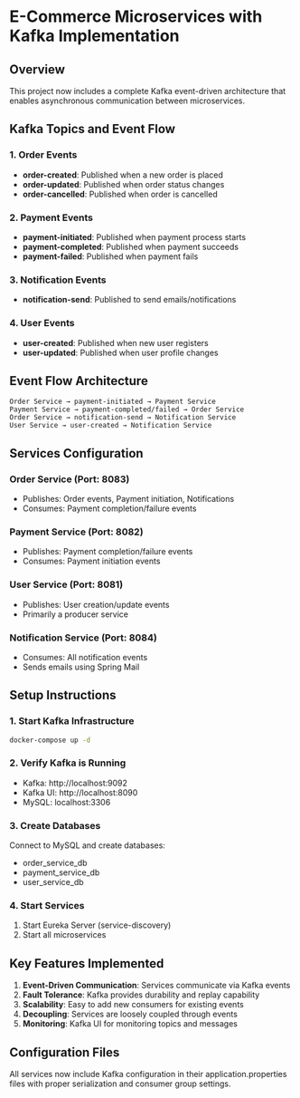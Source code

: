 # E-Commerce Microservices with Kafka Implementation

## Overview
This project now includes a complete Kafka event-driven architecture that enables asynchronous communication between microservices.

## Kafka Topics and Event Flow

### 1. Order Events
- **order-created**: Published when a new order is placed
- **order-updated**: Published when order status changes
- **order-cancelled**: Published when order is cancelled

### 2. Payment Events
- **payment-initiated**: Published when payment process starts
- **payment-completed**: Published when payment succeeds
- **payment-failed**: Published when payment fails

### 3. Notification Events
- **notification-send**: Published to send emails/notifications

### 4. User Events
- **user-created**: Published when new user registers
- **user-updated**: Published when user profile changes

## Event Flow Architecture

```
Order Service → payment-initiated → Payment Service
Payment Service → payment-completed/failed → Order Service
Order Service → notification-send → Notification Service
User Service → user-created → Notification Service
```

## Services Configuration

### Order Service (Port: 8083)
- Publishes: Order events, Payment initiation, Notifications
- Consumes: Payment completion/failure events

### Payment Service (Port: 8082)
- Publishes: Payment completion/failure events
- Consumes: Payment initiation events

### User Service (Port: 8081)
- Publishes: User creation/update events
- Primarily a producer service

### Notification Service (Port: 8084)
- Consumes: All notification events
- Sends emails using Spring Mail

## Setup Instructions

### 1. Start Kafka Infrastructure
```bash
docker-compose up -d
```

### 2. Verify Kafka is Running
- Kafka: http://localhost:9092
- Kafka UI: http://localhost:8090
- MySQL: localhost:3306

### 3. Create Databases
Connect to MySQL and create databases:
- order_service_db
- payment_service_db
- user_service_db

### 4. Start Services
1. Start Eureka Server (service-discovery)
2. Start all microservices

## Key Features Implemented

1. **Event-Driven Communication**: Services communicate via Kafka events
2. **Fault Tolerance**: Kafka provides durability and replay capability
3. **Scalability**: Easy to add new consumers for existing events
4. **Decoupling**: Services are loosely coupled through events
5. **Monitoring**: Kafka UI for monitoring topics and messages

## Configuration Files
All services now include Kafka configuration in their application.properties files with proper serialization and consumer group settings.
